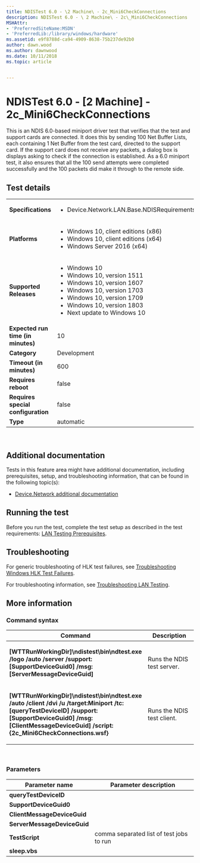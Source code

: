 ```yaml
---
title: NDISTest 6.0 - \2 Machine\ - 2c_Mini6CheckConnections
description: NDISTest 6.0 - \ 2 Machine\ - 2c\_Mini6CheckConnections
MSHAttr:
- 'PreferredSiteName:MSDN'
- 'PreferredLib:/library/windows/hardware'
ms.assetid: e9f8788d-ca94-4909-8638-75b237de92b0
author: dawn.wood
ms.author: dawnwood
ms.date: 10/11/2018
ms.topic: article


---
```


# NDISTest 6.0 - \[2 Machine\] - 2c_Mini6CheckConnections


This is an NDIS 6.0-based miniport driver test that verifies that the test and support cards are connected. It does this by sending 100 Net Buffer Lists, each containing 1 Net Buffer from the test card, directed to the support card. If the support card does not receive any packets, a dialog box is displays asking to check if the connection is established. As a 6.0 miniport test, it also ensures that all the 100 send attempts were completed successfully and the 100 packets did make it through to the remote side.

## Test details
|||
|---|---|
| **Specifications**  | <ul><li>Device.Network.LAN.Base.NDISRequirements</li></ul> |  
| **Platforms**   | <ul><li>Windows 10, client editions (x86)</li><li>Windows 10, client editions (x64)</li><li>Windows Server 2016 (x64)</li></ul> |
| **Supported Releases** | <ul><li>Windows 10</li><li>Windows 10, version 1511</li><li>Windows 10, version 1607</li><li>Windows 10, version 1703</li><li>Windows 10, version 1709</li><li>Windows 10, version 1803</li><li>Next update to Windows 10</li></ul> |
|**Expected run time (in minutes)**| 10 |
|**Category**| Development |
|**Timeout (in minutes)**| 600 |
|**Requires reboot**| false |
|**Requires special configuration**| false |
|**Type**| automatic |

 

## <span id="Additional_documentation"></span><span id="additional_documentation"></span><span id="ADDITIONAL_DOCUMENTATION"></span>Additional documentation


Tests in this feature area might have additional documentation, including prerequisites, setup, and troubleshooting information, that can be found in the following topic(s):

-   [Device.Network additional documentation](device-network-additional-documentation.md)

## <span id="Running_the_test"></span><span id="running_the_test"></span><span id="RUNNING_THE_TEST"></span>Running the test


Before you run the test, complete the test setup as described in the test requirements: [LAN Testing Prerequisites](lan-testing-prerequisites.md).

## <span id="Troubleshooting"></span><span id="troubleshooting"></span><span id="TROUBLESHOOTING"></span>Troubleshooting


For generic troubleshooting of HLK test failures, see [Troubleshooting Windows HLK Test Failures](..\user\troubleshooting-windows-hlk-test-failures.md).

For troubleshooting information, see [Troubleshooting LAN Testing](troubleshooting-lan-testing.md).

## <span id="More_information"></span><span id="more_information"></span><span id="MORE_INFORMATION"></span>More information


### <span id="Command_syntax"></span><span id="command_syntax"></span><span id="COMMAND_SYNTAX"></span>Command syntax

<table>
<colgroup>
<col width="50%" />
<col width="50%" />
</colgroup>
<thead>
<tr class="header">
<th>Command</th>
<th>Description</th>
</tr>
</thead>
<tbody>
<tr class="odd">
<td><p><strong>[WTTRunWorkingDir]\ndistest\bin\ndtest.exe /logo /auto /server /support:[SupportDeviceGuid0] /msg:[ServerMessageDeviceGuid]</strong></p></td>
<td><p>Runs the NDIS test server.</p></td>
</tr>
<tr class="even">
<td><p><strong>[WTTRunWorkingDir]\ndistest\bin\ndtest.exe /auto /client /dvi /u /target:Miniport /tc:[queryTestDeviceID] /support:[SupportDeviceGuid0] /msg:[ClientMessageDeviceGuid] /script:{2c_Mini6CheckConnections.wsf}</strong></p></td>
<td><p>Runs the NDIS test client.</p></td>
</tr>
</tbody>
</table>

 

### <span id="Parameters"></span><span id="parameters"></span><span id="PARAMETERS"></span>Parameters

| Parameter name              | Parameter description                    |
|-----------------------------|------------------------------------------|
| **queryTestDeviceID**       |                                          |
| **SupportDeviceGuid0**      |                                          |
| **ClientMessageDeviceGuid** |                                          |
| **ServerMessageDeviceGuid** |                                          |
| **TestScript**              | comma separated list of test jobs to run |
| **sleep.vbs**               |                                          |

 

 

 






